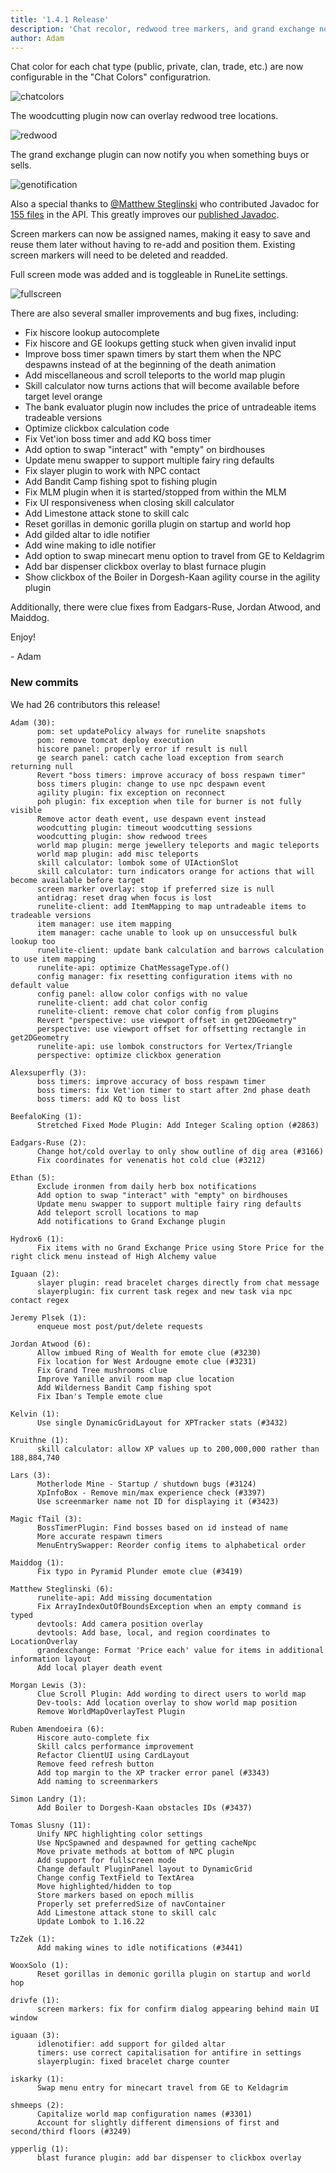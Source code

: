 ```yaml
---
title: '1.4.1 Release'
description: 'Chat recolor, redwood tree markers, and grand exchange notifications'
author: Adam
---
```


Chat color for each chat type (public, private, clan, trade, etc.) are now
configurable in the "Chat Colors" configuratrion.

![chatcolors](/img/blog/1.4.1-Release/chatcolors.png)

The woodcutting plugin now can overlay redwood tree locations.

![redwood](/img/blog/1.4.1-Release/redwood.png)

The grand exchange plugin can now notify you when something buys or sells.

![genotification](/img/blog/1.4.1-Release/genotification.png)

Also a special thanks to [@Matthew Steglinski](https://github.com/sainttx) who
contributed Javadoc for [155
files](https://github.com/runelite/runelite/pull/3236) in the API. This greatly
improves our [published Javadoc](https://static.runelite.net/api/runelite-api/).

Screen markers can now be assigned names, making it easy to save and reuse them
later without having to re-add and position them. Existing screen markers will
need to be deleted and readded.

Full screen mode was added and is toggleable in RuneLite settings.

![fullscreen](/img/blog/1.4.1-Release/fullscreen.png)

There are also several smaller improvements and bug fixes, including:

* Fix hiscore lookup autocomplete
* Fix hiscore and GE lookups getting stuck when given invalid input
* Improve boss timer spawn timers by start them when the NPC despawns instead of
  at the beginning of the death animation
* Add miscellaneous and scroll teleports to the world map plugin
* Skill calculator now turns actions that will become available before target
  level orange
* The bank evaluator plugin now includes the price of untradeable items
  tradeable versions
* Optimize clickbox calculation code
* Fix Vet'ion boss timer and add KQ boss timer
* Add option to swap "interact" with "empty" on birdhouses
* Update menu swapper to support multiple fairy ring defaults
* Fix slayer plugin to work with NPC contact
* Add Bandit Camp fishing spot to fishing plugin
* Fix MLM plugin when it is started/stopped from within the MLM
* Fix UI responsiveness when closing skill calculator
* Add Limestone attack stone to skill calc
* Reset gorillas in demonic gorilla plugin on startup and world hop
* Add gilded altar to idle notifier
* Add wine making to idle notifier
* Add option to swap minecart menu option to travel from GE to Keldagrim
* Add bar dispenser clickbox overlay to blast furnace plugin
* Show clickbox of the Boiler in Dorgesh-Kaan agility course in the agility
  plugin

Additionally, there were clue fixes from Eadgars-Ruse, Jordan Atwood, and Maiddog.

Enjoy!

\- Adam


### New commits

We had 26 contributors this release!

```
Adam (30):
      pom: set updatePolicy always for runelite snapshots
      pom: remove tomcat deploy execution
      hiscore panel: properly error if result is null
      ge search panel: catch cache load exception from search returning null
      Revert "boss timers: improve accuracy of boss respawn timer"
      boss timers plugin: change to use npc despawn event
      agility plugin: fix exception on reconnect
      poh plugin: fix exception when tile for burner is not fully visible
      Remove actor death event, use despawn event instead
      woodcutting plugin: timeout woodcutting sessions
      woodcutting plugin: show redwood trees
      world map plugin: merge jewellery teleports and magic teleports
      world map plugin: add misc teleports
      skill calculator: lombok some of UIActionSlot
      skill calculator: turn indicators orange for actions that will become available before target
      screen marker overlay: stop if preferred size is null
      antidrag: reset drag when focus is lost
      runelite-client: add ItemMapping to map untradeable items to tradeable versions
      item manager: use item mapping
      item manager: cache unable to look up on unsuccessful bulk lookup too
      runelite-client: update bank calculation and barrows calculation to use item mapping
      runelite-api: optimize ChatMessageType.of()
      config manager: fix resetting configuration items with no default value
      config panel: allow color configs with no value
      runelite-client: add chat color config
      runelite-client: remove chat color config from plugins
      Revert "perspective: use viewport offset in get2DGeometry"
      perspective: use viewport offset for offsetting rectangle in get2DGeometry
      runelite-api: use lombok constructors for Vertex/Triangle
      perspective: optimize clickbox generation

Alexsuperfly (3):
      boss timers: improve accuracy of boss respawn timer
      boss timers: fix Vet'ion timer to start after 2nd phase death
      boss timers: add KQ to boss list

BeefaloKing (1):
      Stretched Fixed Mode Plugin: Add Integer Scaling option (#2863)

Eadgars-Ruse (2):
      Change hot/cold overlay to only show outline of dig area (#3166)
      Fix coordinates for venenatis hot cold clue (#3212)

Ethan (5):
      Exclude ironmen from daily herb box notifications
      Add option to swap "interact" with "empty" on birdhouses
      Update menu swapper to support multiple fairy ring defaults
      Add teleport scroll locations to map
      Add notifications to Grand Exchange plugin

Hydrox6 (1):
      Fix items with no Grand Exchange Price using Store Price for the right click menu instead of High Alchemy value

Iguaan (2):
      slayer plugin: read bracelet charges directly from chat message
      slayerplugin: fix current task regex and new task via npc contact regex

Jeremy Plsek (1):
      enqueue most post/put/delete requests

Jordan Atwood (6):
      Allow imbued Ring of Wealth for emote clue (#3230)
      Fix location for West Ardougne emote clue (#3231)
      Fix Grand Tree mushrooms clue
      Improve Yanille anvil room map clue location
      Add Wilderness Bandit Camp fishing spot
      Fix Iban's Temple emote clue

Kelvin (1):
      Use single DynamicGridLayout for XPTracker stats (#3432)

Kruithne (1):
      skill calculator: allow XP values up to 200,000,000 rather than 188,884,740

Lars (3):
      Motherlode Mine - Startup / shutdown bugs (#3124)
      XpInfoBox - Remove min/max experience check (#3397)
      Use screenmarker name not ID for displaying it (#3423)

Magic fTail (3):
      BossTimerPlugin: Find bosses based on id instead of name
      More accurate respawn timers
      MenuEntrySwapper: Reorder config items to alphabetical order

Maiddog (1):
      Fix typo in Pyramid Plunder emote clue (#3419)

Matthew Steglinski (6):
      runelite-api: Add missing documentation
      Fix ArrayIndexOutOfBoundsException when an empty command is typed
      devtools: Add camera position overlay
      devtools: Add base, local, and region coordinates to LocationOverlay
      grandexchange: Format 'Price each' value for items in additional information layout
      Add local player death event

Morgan Lewis (3):
      Clue Scroll Plugin: Add wording to direct users to world map
      Dev-tools: Add location overlay to show world map position
      Remove WorldMapOverlayTest Plugin

Ruben Amendoeira (6):
      Hiscore auto-complete fix
      Skill calcs performance improvement
      Refactor ClientUI using CardLayout
      Remove feed refresh button
      Add top margin to the XP tracker error panel (#3343)
      Add naming to screenmarkers

Simon Landry (1):
      Add Boiler to Dorgesh-Kaan obstacles IDs (#3437)

Tomas Slusny (11):
      Unify NPC highlighting color settings
      Use NpcSpawned and despawned for getting cacheNpc
      Move private methods at bottom of NPC plugin
      Add support for fullscreen mode
      Change default PluginPanel layout to DynamicGrid
      Change config TextField to TextArea
      Move highlighted/hidden to top
      Store markers based on epoch millis
      Properly set preferredSize of navContainer
      Add Limestone attack stone to skill calc
      Update Lombok to 1.16.22

TzZek (1):
      Add making wines to idle notifications (#3441)

WooxSolo (1):
      Reset gorillas in demonic gorilla plugin on startup and world hop

drivfe (1):
      screen markers: fix for confirm dialog appearing behind main UI window

iguaan (3):
      idlenotifier: add support for gilded altar
      timers: use correct capitalisation for antifire in settings
      slayerplugin: fixed bracelet charge counter

iskarky (1):
      Swap menu entry for minecart travel from GE to Keldagrim

shmeeps (2):
      Capitalize world map configuration names (#3301)
      Account for slightly different dimensions of first and second/third floors (#3249)

ypperlig (1):
      blast furance plugin: add bar dispenser to clickbox overlay
```

